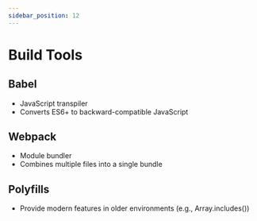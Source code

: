 ```yaml
---
sidebar_position: 12
---
```


# Build Tools

## Babel

- JavaScript transpiler
- Converts ES6+ to backward-compatible JavaScript

## Webpack

- Module bundler
- Combines multiple files into a single bundle

## Polyfills

- Provide modern features in older environments (e.g., Array.includes())